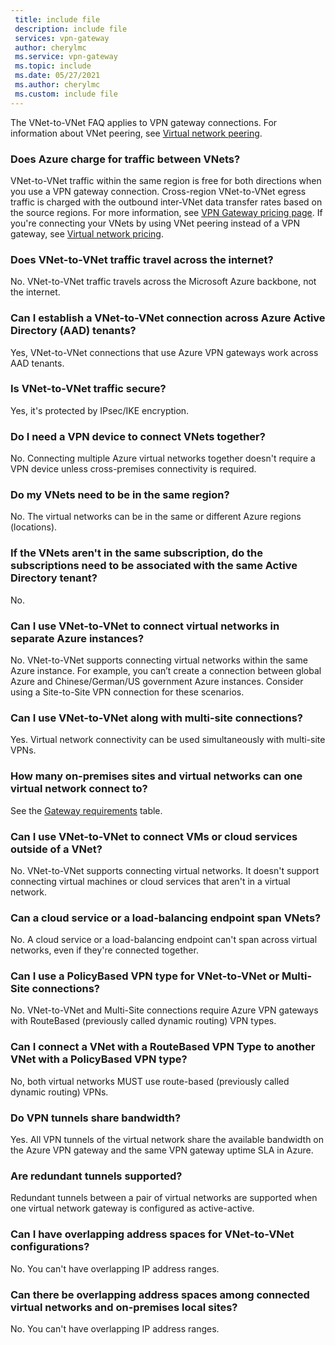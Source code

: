 ```yaml
---
 title: include file
 description: include file
 services: vpn-gateway
 author: cherylmc
 ms.service: vpn-gateway
 ms.topic: include
 ms.date: 05/27/2021
 ms.author: cherylmc
 ms.custom: include file
---
```

The VNet-to-VNet FAQ applies to VPN gateway connections. For information about VNet peering, see [Virtual network peering](../articles/virtual-network/virtual-network-peering-overview.md).

### Does Azure charge for traffic between VNets?

VNet-to-VNet traffic within the same region is free for both directions when you use a VPN gateway connection. Cross-region VNet-to-VNet egress traffic is charged with the outbound inter-VNet data transfer rates based on the source regions. For more information, see [VPN Gateway pricing page](https://azure.microsoft.com/pricing/details/vpn-gateway/). If you're connecting your VNets by using VNet peering instead of a VPN gateway, see [Virtual network pricing](https://azure.microsoft.com/pricing/details/virtual-network/).

### Does VNet-to-VNet traffic travel across the internet?

No. VNet-to-VNet traffic travels across the Microsoft Azure backbone, not the internet.

### Can I establish a VNet-to-VNet connection across Azure Active Directory (AAD) tenants?

Yes, VNet-to-VNet connections that use Azure VPN gateways work across AAD tenants.

### Is VNet-to-VNet traffic secure?

Yes, it's protected by IPsec/IKE encryption.

### Do I need a VPN device to connect VNets together?

No. Connecting multiple Azure virtual networks together doesn't require a VPN device unless cross-premises connectivity is required.

### Do my VNets need to be in the same region?

No. The virtual networks can be in the same or different Azure regions (locations).

### If the VNets aren't in the same subscription, do the subscriptions need to be associated with the same Active Directory tenant?

No.

### Can I use VNet-to-VNet to connect virtual networks in separate Azure instances? 

No. VNet-to-VNet supports connecting virtual networks within the same Azure instance. For example, you can’t create  a connection between global Azure and Chinese/German/US government Azure instances. Consider using a Site-to-Site VPN connection for these scenarios.

### Can I use VNet-to-VNet along with multi-site connections?

Yes. Virtual network connectivity can be used simultaneously with multi-site VPNs.

### How many on-premises sites and virtual networks can one virtual network connect to?

See the [Gateway requirements](../articles/vpn-gateway/vpn-gateway-about-vpn-gateway-settings.md#requirements) table.

### Can I use VNet-to-VNet to connect VMs or cloud services outside of a VNet?

No. VNet-to-VNet supports connecting virtual networks. It doesn't support connecting virtual machines or cloud services that aren't in a virtual network.

### Can a cloud service or a load-balancing endpoint span VNets?

No. A cloud service or a load-balancing endpoint can't span across virtual networks, even if they're connected together.

### Can I use a PolicyBased VPN type for VNet-to-VNet or Multi-Site connections?

No. VNet-to-VNet and Multi-Site connections require Azure VPN gateways with RouteBased (previously called dynamic routing) VPN types.

### Can I connect a VNet with a RouteBased VPN Type to another VNet with a PolicyBased VPN type?

No, both virtual networks MUST use route-based (previously called dynamic routing) VPNs.

### Do VPN tunnels share bandwidth?

Yes. All VPN tunnels of the virtual network share the available bandwidth on the Azure VPN gateway and the same VPN gateway uptime SLA in Azure.

### Are redundant tunnels supported?

Redundant tunnels between a pair of virtual networks are supported when one virtual network gateway is configured as active-active.

### Can I have overlapping address spaces for VNet-to-VNet configurations?

No. You can't have overlapping IP address ranges.

### Can there be overlapping address spaces among connected virtual networks and on-premises local sites?

No. You can't have overlapping IP address ranges.



